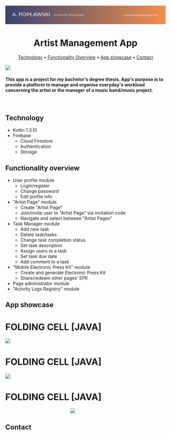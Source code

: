 <a href="https://github.com/apoplawski96/projects-summary/blob/master/assets/header.png"><img src="https://github.com/apoplawski96/projects-summary/blob/master/assets/header.png"></a>

<h1 align="center"> Artist Management App</h4>

<p align="center">
  <a href="#key-features">Technology</a> •
  <a href="#how-to-use">Functionality Overview</a> •
  <a href="#download">App showcase</a> •
  <a href="#credits">Contact</a>
</p>

<a href="https://github.com/apoplawski96/projects-summary/blob/master/assets/ArtistManagementApp.png">
<img align="center" src="https://github.com/apoplawski96/projects-summary/blob/master/assets/ArtistManagementApp.png" /></a>

<p><h4>This app is a project for my bachelor's degree thesis. App's purpose is to provide a platform to manage and organise everyday's workload concerning the artist or the manager of a music band/music project.<h4><p>
</br>

## Technology

* Kotlin 1.3.10
* Firebase
  - Cloud Firestore
  - Authentication
  - Storage
  
## Functionality overview

* User profile module
  - Login/register
  - Change password
  - Edit profile info
* "Artist Page" module
  - Create "Artist Page"
  - Join/invite user to "Artist Page" via invitation code
  - Navigate and select between "Artist Pages"
* Task Manager module
  - Add new task
  - Delete task/tasks
  - Change task completion status
  - Set task description
  - Assign users to a task
  - Set task due date
  - Add comment to a task
* "Mobile Electronic Press Kit" module
  - Create and generate Electronic Press Kit
  - Share/redeem other pages' EPK
* Page administrator module
* "Activity Logs Registry" module

  
## App showcase
<p><h1 align="left">FOLDING CELL [JAVA]</h1></p>
<img align="left" src="https://github.com/apoplawski96/projects-summary/blob/master/assets/1.gif" width="300"/></a></img>
<br>
<p><h1 align="left">FOLDING CELL [JAVA]</h1></p>
<img align="center" src="https://github.com/apoplawski96/projects-summary/blob/master/assets/2.gif"width="300"/></a></img>
<br>
<p><h1 align="left">FOLDING CELL [JAVA]</h1></p>
<img align="right" src="https://github.com/apoplawski96/projects-summary/blob/master/assets/3.gif"width="300"/></a></img>
<br>

  
## Contact


